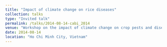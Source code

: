 ```yaml
---
title: "Impact of climate change on rice diseases"
collection: talks
type: "Invited talk"
permalink: /talks/2014-08-14-cabi_2014
venue: "Workshop on the impact of climate change on crop pests and diseases, and adaptation strategies for the Greater Mekong Sub – Region (GMS)"
date: 2014-08-14
location: "Ho Chi Minh City, Vietnam"
---
```

